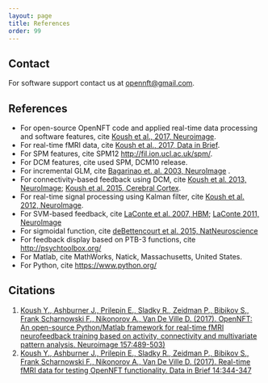 ```yaml
---
layout: page
title: References
order: 99
---
```


## Contact

For software support contact us at <opennft@gmail.com>.




## References

- For open-source OpenNFT code and applied real-time data processing and software features, cite [Koush et al., 2017, Neuroimage](http://www.sciencedirect.com/science/article/pii/S1053811917305050).
- For real-time fMRI data, cite [Koush et al., 2017, Data in Brief](http://www.sciencedirect.com/science/article/pii/S2352340917303517).
- For SPM features, cite SPM12 <http://fil.ion.ucl.ac.uk/spm/>.
- For DCM features, cite used SPM, DCM10 release.
- For incremental GLM, cite [Bagarinao et. al. 2003, NeuroImage](https://www.sciencedirect.com/science/article/pii/S1053811903000818) . 
- For connectivity-based feedback using DCM, cite [Koush et al. 2013, NeuroImage](https://pubmed.ncbi.nlm.nih.gov/23668967/); [Koush et al. 2015, Cerebral Cortex](https://pubmed.ncbi.nlm.nih.gov/26679192/).
- For real-time signal processing using Kalman filter, cite [Koush et al. 2012, NeuroImage](https://pubmed.ncbi.nlm.nih.gov/21839842/).
- For SVM-based feedback, cite [LaConte et al. 2007, HBM](https://onlinelibrary.wiley.com/doi/full/10.1002/hbm.20326); [LaConte 2011, NeuroImage](https://www.sciencedirect.com/science/article/pii/S1053811910009109)
- For sigmoidal function, cite [deBettencourt et al. 2015, NatNeuroscience](https://www.nature.com/articles/nn.3940)
- For feedback display based on PTB-3 functions, cite <http://psychtoolbox.org/>
- For Matlab, cite MathWorks, Natick, Massachusetts, United States.
- For Python, cite <https://www.python.org/>


## Citations

1.  [Koush Y., Ashburner J., Prilepin E., Sladky R., Zeidman P., Bibikov S., Frank Scharnowski F., Nikonorov A., Van De Ville D. (2017). OpenNFT: An open-source Python/Matlab framework for real-time fMRI neurofeedback training based on activity, connectivity and multivariate pattern analysis. Neuroimage 157:489-503)](http://www.sciencedirect.com/science/article/pii/S1053811917305050)
2.  [Koush Y., Ashburner J., Prilepin E., Sladky R., Zeidman P., Bibikov S., Frank Scharnowski F., Nikonorov A., Van De Ville D. (2017). Real-time fMRI data for testing OpenNFT functionality. Data in Brief 14:344-347](http://www.sciencedirect.com/science/article/pii/S2352340917303517)
